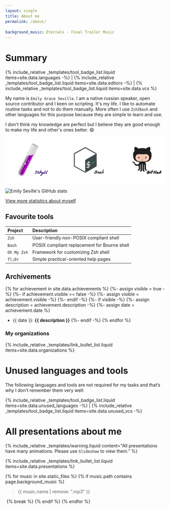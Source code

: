 ```yaml
---
layout: single
title: About me
permalink: /about/

background_music: Eternals - Final Trailer Music
---
```


# Summary

{% include_relative _templates/tool_badge_list.liquid items=site.data.languages -%}
|
{% include_relative _templates/tool_badge_list.liquid items=site.data.editors -%}
|
{% include_relative _templates/tool_badge_list.liquid items=site.data.vcs %}

My name is `Emily Grace Seville`. I am a native russian speaker, open source contributor and I keen on scripting. It's my life. I like to automate routine tasks and not to do them manually. More often I use `Zsh`/`Bash` and other languages for this purpose because they are simple to learn and use.

I don't think my knowledge are perfect but I believe they are good enough to make my life and other's ones better. :smile:

![Language logos](/images/about.jpg)

![Emily Seville's GitHub stats](https://github-readme-stats.vercel.app/api?username=EmilySeville7cfg&count_private=true&show_icons=true&theme=tokyonight)

[View more statistics about myself](https://www.githubtrends.io/wrapped/EmilySeville7cfg)

## Favourite tools

| Project     | Description                                  |
| :---------- | :------------------------------------------- |
| `Zsh`       | User-friendly non-POSIX compliant shell      |
| `Bash`      | POSIX compliant replacement for Bourne shell |
| `Oh My Zsh` | Framework for customizing Zsh shell          |
| `Tl;Dr`     | Simple practical-oriented help pages         |

## Archivements

{% for achievement in site.data.achievements %}
    {%- assign visible = true -%}
    {%- if achievement.visible == false -%}
        {%- assign visible = achievement.visible -%}
    {%- endif -%}
    {%- if visible -%}
        {%- assign description = achievement.description -%}
        {%- assign date = achievement.date %}
- {{ date }}: **{{ description }}**
    {%- endif -%}
{% endfor %}

### My organizations

{% include_relative _templates/link_bullet_list.liquid items=site.data.organizations %}

# Unused languages and tools

The following languages and tools are not required for my tasks and that’s why I don’t remember them very well:

{% include_relative _templates/tool_badge_list.liquid items=site.data.unused_languages -%}
|
{% include_relative _templates/tool_badge_list.liquid items=site.data.unused_vcs -%}

# All presentations about me

{% include_relative _templates/warning.liquid content="All presentations have many animations. Please use `Slideshow` to view them." %}

{% include_relative _templates/link_bullet_list.liquid items=site.data.presentations %}

{% for music in site.static_files %}
    {% if music.path contains page.background_music %}
> {{ music.name | remove: ".mp3" }}
<embed name="Background music" src="{{ music.path }}" loop="true" hidden="true" autostart="true">
        {% break %}
    {% endif %}
{% endfor %}
